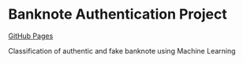# Banknote Authentication Project 

[GitHub Pages](https://archive.ics.uci.edu/ml/datasets/banknote+authentication)


Classification of authentic and fake banknote using Machine Learning

